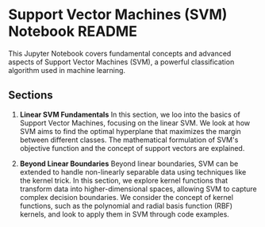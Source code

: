 # Support Vector Machines (SVM) Notebook README

This Jupyter Notebook covers fundamental concepts and advanced aspects of Support Vector Machines (SVM), a powerful classification algorithm used in machine learning.

## Sections

1. **Linear SVM Fundamentals**
   In this section, we loo into the basics of Support Vector Machines, focusing on the linear SVM.  We look at  how SVM aims to find the optimal hyperplane that maximizes the margin between different classes. The mathematical formulation of SVM's objective function and the concept of support vectors are explained. 

2. **Beyond Linear Boundaries**
   Beyond linear boundaries, SVM can be extended to handle non-linearly separable data using techniques like the kernel trick. In this section, we explore kernel functions that transform data into higher-dimensional spaces, allowing SVM to capture complex decision boundaries. We consider the concept of kernel functions, such as the polynomial and radial basis function (RBF) kernels, and look to apply them in SVM through code examples.
